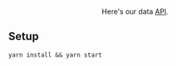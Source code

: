 <p align="center">
  Here's our data <a href="https://api.covid19india.org">API</a>.
</p>

## Setup

```
yarn install && yarn start
```

